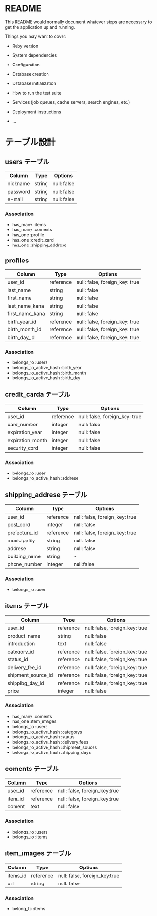 # README

This README would normally document whatever steps are necessary to get the
application up and running.

Things you may want to cover:

* Ruby version

* System dependencies

* Configuration

* Database creation

* Database initialization

* How to run the test suite

* Services (job queues, cache servers, search engines, etc.)

* Deployment instructions

* ...

	
# テーブル設計

## users テーブル

| Column   | Type   | Options     |
| -------- | ------ | ----------- |
| nickname | string | null: false |
| password | string | null: false |
| e-mail   | string | null: false |

### Association

- has_many :items
- has_many :coments
- has_one  :profile
- has_one  :credit_card
- has_one  :shipping_addrese

## profiles

| Column          | Type      | Options                        |
| --------------- | --------- | ------------------------------ |
| user_id         | reference | null: false, foreign_key: true |
| last_name       | string    | null: false                    |
| first_name      | string    | null: false                    |
| last_name_kana  | string    | null: false                    |
| first_name_kana | string    | null: false                    |
| birth_year_id   | reference | null: false, foreign_key: true |
| birth_month_id  | reference | null: false, foreign_key: true |
| birth_day_id    | reference | null: false, foreign_key: true |

### Association

- belongs_to :users
- belongs_to_active_hash :birth_year
- belongs_to_active_hash :birth_month
- belongs_to_active_hash :birth_day

## credit_carda テーブル

| Column           | Type      | Options                        |
| ---------------- | --------- | ------------------------------ |
| user_id          | reference | null: false, foreign_key: true |
| card_number      | integer   | null: false                    |
| expiration_year  | integer   | null: false                    |
| expiration_month | integer   | null: false                    |
| security_cord    | integer   | null: false                    |

### Association

- belongs_to :user
- belongs_to_active_hash :addrese

## shipping_addrese テーブル

| Column           | Type      | Options                        |
| ---------------- | --------- | ------------------------------ |
| user_id          | reference | null: false, foreign_key: true |
| post_cord        | integer   | null: false                    |
| prefecture_id    | reference | null: false, foreign_key: true |
| municipality     | string    | null: false                    |
| addrese          | string    | null: false                    |
| building_name    | string    | -                              |
| phone_number     | integer   | null:false                     |

### Association

- belongs_to :user

## items テーブル

| Column             | Type      | Options                        |
| ------------------ | --------- | ------------------------------ |
| user_id            | reference | null: false, foreign_key: true |
| product_name       | string    | null: false                    |
| introduction       | text      | null: false                    |
| category_id        | reference | null: false, foreign_key: true |
| status_id          | reference | null: false, foreign_key: true |
| delivery_fee_id    | reference | null: false, foreign_key: true |
| shipment_source_id | reference | null: false, foreign_key: true |
| shippibg_day_id    | reference | null: false, foreign_key: true |
| price              | integer   | null: false                    |

### Association

- has_many :coments
- has_one  :item_images
- belongs_to :users
- belongs_to_active_hash :categorys
- belongs_to_active_hash :status
- belongs_to_active_hash :delivery_fees
- belongs_to_active_hash :shipment_souces
- belongs_to_active_hash :shipping_days

## coments テーブル

| Column  | Type      | Options                       |
| ------- | --------- | ----------------------------- |
| user_id | reference | null: false, foreign_key:true |
| item_id | reference | null: false, foreign_key:true |
| coment  | text      | null: false                   |


### Association

- belongs_to :users
- belongs_to :items

## item_images テーブル

| Column   | Type      | Options                       |
| -------- | --------- | ----------------------------- |
| items_id | reference | null: false, foreign_key:true |
| url      | string    | null: false                   |

### Association

- belong_to :items

